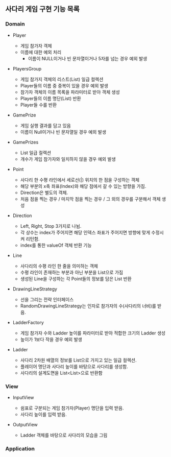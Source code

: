 ## 사다리 게임 구현 기능 목록

### Domain

* Player
    * 게임 참가자 객체
    * 이름에 대한 예외 처리
        * 이름이 NULL이거나 빈 문자열이거나 5자를 넘는 경우 예외 발생

* PlayersGroup
    * 게임 참가지 객체의 리스트(List<Player>) 일급 컬렉션
    * Player들의 이름 중 중복이 있을 경우 예외 발생
    * 참가자 객체의 이름 목록을 파라미터로 받아 객체 생성
    * Player들의 이름 명단(List<String>) 반환
    * Player들 수를 반환
    
* GamePrize
    * 게임 실행 결과를 담고 있음
    * 이름이 Null이거나 빈 문자열일 경우 예외 발생

* GamePrizes
    * List<GamePrize> 일급 컬렉션
    * 개수가 게임 참가자와 일치하지 않을 경우 예외 발생

* Point
    * 사다리 한 수평 라인에서 세로선(|) 위치의 한 점을 구성하는 객체
    * 해당 부분의 x축 좌표(Index)와 해당 점에서 갈 수 있는 방향을 가짐.
    * Direction은 별도의 객체.
    * 처음 점을 찍는 경우 / 마지막 점을 찍는 경우 / 그 외의 경우를 구분해서 객체 생성
    
* Direction
    * Left, Right, Stop 3가지로 나뉨.
    * 각 상수는 index가 주어지면 해당 인덱스 좌표가 주어지면 방향에 맞게 수정시켜 리턴함.
    * index를 통한 valueOf 객체 반환 기능
    
* Line
    * 사다리의 수평 라인 한 줄을 의미하는 객체
    * 수평 라인이 존재하는 부분과 아닌 부분을 List<Point>으로 가짐
    * 생성된 Line을 구성하는 각 Point들의 정보를 담은 List<Boolean> 반환
    
 * DrawingLineStrategy
    * 선을 그리는 전략 인터페이스
    * RandomDrawingLineStrategy는 인자로 참가자의 수(사다리의 너비)를 받음.

* LadderFactory
    * 게임 참가자 수와 Ladder 높이를 파라미터로 받아 적합한 크기의 Ladder 생성
    * 높이가 1보다 작을 경우 예외 발생
    
* Ladder
    * 사다리 2차원 배열의 정보를 List<Line>으로 가지고 있는 일급 컬렉션.
    * 플레이어 명단과 사다리 높이를 바탕으로 사다리를 생성함.
    * 사다리의 설계도면을 List<List<Boolean>>으로 반환함
        
### View

* InputView
    * 쉼표로 구분되는 게임 참가자(Player) 명단을 입력 받음.
    * 사다리 높이를 입력 받음.
    
* OutputView
    * Ladder 객체를 바탕으로 사다리의 모습을 그림
    
### Application
